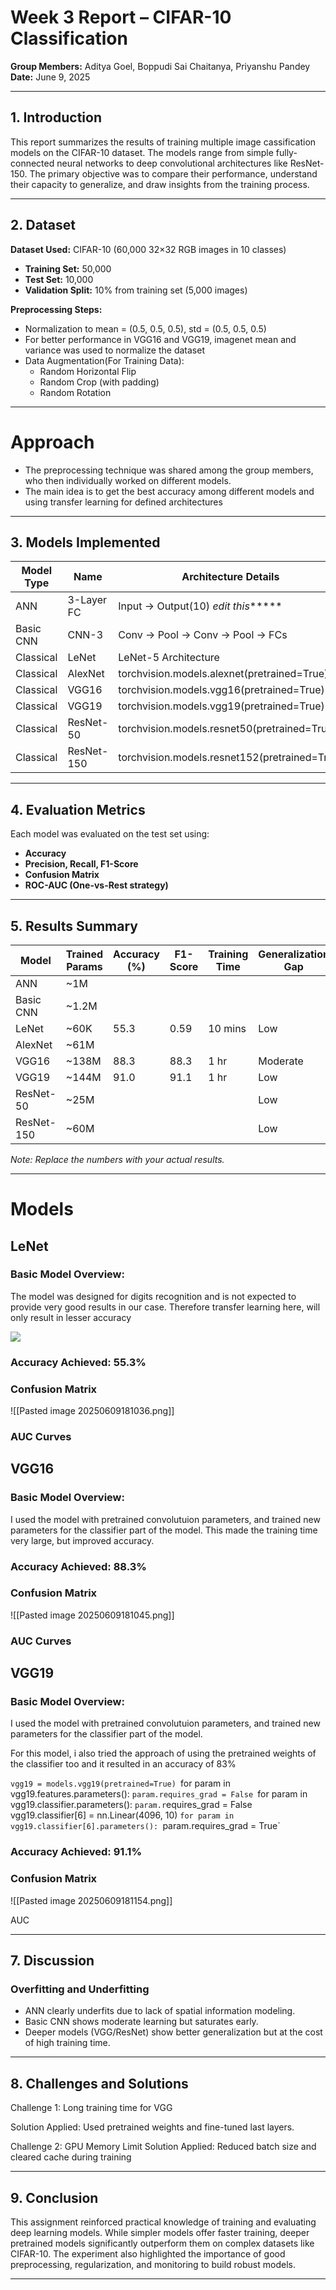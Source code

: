 # Week 3 Report – CIFAR-10 Classification  

  
**Group Members:** Aditya Goel, Boppudi Sai Chaitanya, Priyanshu Pandey 
**Date:** June 9, 2025  

---

## 1. Introduction  
This report summarizes the results of training multiple image cassification models on the CIFAR-10 dataset. The models range from simple fully-connected neural networks to deep convolutional architectures like ResNet-150. The primary objective was to compare their performance, understand their capacity to generalize, and draw insights from the training process.

---

## 2. Dataset  

**Dataset Used:** CIFAR-10 (60,000 32×32 RGB images in 10 classes)  
- **Training Set:** 50,000  
- **Test Set:** 10,000  
- **Validation Split:** 10% from training set (5,000 images)  

**Preprocessing Steps:**  
- Normalization to mean = (0.5, 0.5, 0.5), std = (0.5, 0.5, 0.5)
- For better performance in VGG16 and VGG19, imagenet mean and variance was used to normalize the dataset
- Data Augmentation(For Training Data):
  - Random Horizontal Flip  
  - Random Crop (with padding)  
  - Random Rotation  

---
# Approach

- The preprocessing technique was shared among the group members, who then individually worked on different models.
- The main idea is to get the best accuracy among different models and using transfer learning for defined architectures




---
## 3. Models Implemented  
| Model Type | Name       | Architecture Details                          |
| ---------- | ---------- | --------------------------------------------- |
| ANN        | 3-Layer FC | Input →  Output(10) *edit this******          |
| Basic CNN  | CNN-3      | Conv → Pool → Conv → Pool → FCs               |
| Classical  | LeNet      | LeNet-5 Architecture                          |
| Classical  | AlexNet    | torchvision.models.alexnet(pretrained=True)   |
| Classical  | VGG16      | torchvision.models.vgg16(pretrained=True)     |
| Classical  | VGG19      | torchvision.models.vgg19(pretrained=True)     |
| Classical  | ResNet-50  | torchvision.models.resnet50(pretrained=True)  |
| Classical  | ResNet-150 | torchvision.models.resnet152(pretrained=True) |

---

## 4. Evaluation Metrics  

Each model was evaluated on the test set using:  
- **Accuracy**  
- **Precision, Recall, F1-Score**  
- **Confusion Matrix**  
- **ROC-AUC (One-vs-Rest strategy)**

---

## 5. Results Summary  

| Model      | Trained Params | Accuracy (%) | F1-Score | Training Time | Generalization Gap |
| ---------- | -------------- | ------------ | -------- | ------------- | ------------------ |
| ANN        | ~1M            |              |          |               |                    |
| Basic CNN  | ~1.2M          |              |          |               |                    |
| LeNet      | ~60K           | 55.3         | 0.59     | 10 mins       | Low                |
| AlexNet    | ~61M           |              |          |               |                    |
| VGG16      | ~138M          | 88.3         | 88.3     | 1 hr          | Moderate           |
| VGG19      | ~144M          | 91.0         | 91.1     | 1 hr          | Low                |
| ResNet-50  | ~25M           |              |          |               | Low                |
| ResNet-150 | ~60M           |              |          |               | Low                |

*Note: Replace the numbers with your actual results.*

---

# Models

## **LeNet**

### Basic Model Overview:

The model was designed for digits recognition and is not expected to provide very good results in our case. Therefore transfer learning here, will only result in lesser accuracy

**![](https://lh7-rt.googleusercontent.com/docsz/AD_4nXfI02oJXugfWWFr6kHWIhilIZeZEUu3U-YshkHKpkvXHcDfOcnwaG7QK7SP_8NskXio6SkZuED7nfJQu-A-losRZ_wuYf6uGXDy01YawgtPoQtnMtCwPrIo8Jb3CCs6EuNT6QcFyQ?key=LzzI9D8axshoLbbyeWIidw)**

### Accuracy Achieved: 55.3%

### Confusion Matrix 
 
![[Pasted image 20250609181036.png]]

### AUC Curves



## **VGG16**

### Basic Model Overview:

I used the model with pretrained convolutuion parameters, and trained new parameters for the classifier part of the model. This made the training time very large, but improved accuracy.



### Accuracy Achieved: 88.3%

### Confusion Matrix 

![[Pasted image 20250609181045.png]]

### AUC Curves

## **VGG19**

### Basic Model Overview:

I used the model with pretrained convolutuion parameters, and trained new parameters for the classifier part of the model.

For this model, i also tried the approach of using the pretrained weights of the classifier too and it resulted in an accuracy of 83%

`vgg19 = models.vgg19(pretrained=True)
`for param in vgg19.features.parameters():
`param.requires_grad = False
`for param in vgg19.classifier.parameters():
`param.r`equires_grad = False`
`vgg19.classifier[6] = nn.Linear(4096, 10)
`for param in vgg19.classifier[6].parameters():
`param.requires_grad = True`
### Accuracy Achieved: 91.1%

### Confusion Matrix 

![[Pasted image 20250609181154.png]]

AUC

---

## 7. Discussion  
### Overfitting and Underfitting  
- ANN clearly underfits due to lack of spatial information modeling.  
- Basic CNN shows moderate learning but saturates early.  
- Deeper models (VGG/ResNet) show better generalization but at the cost of high training time.



---

## 8. Challenges and Solutions  


Challenge 1: Long training time for VGG

Solution Applied: Used pretrained weights and fine-tuned last layers.

Challenge 2: GPU Memory Limit
Solution Applied: Reduced batch size and cleared cache during training

---

## 9. Conclusion  
This assignment reinforced practical knowledge of training and evaluating deep learning models. While simpler models offer faster training, deeper pretrained models significantly outperform them on complex datasets like CIFAR-10. The experiment also highlighted the importance of good preprocessing, regularization, and monitoring to build robust models.

---
